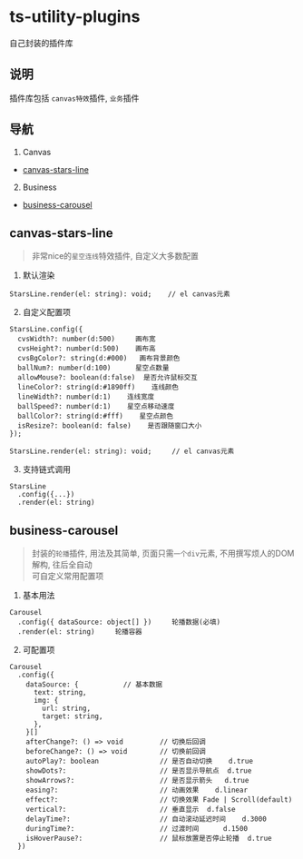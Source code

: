 # ts-utility-plugins
自己封装的插件库

## 说明
插件库包括 ```canvas特效```插件, ```业务```插件

## 导航
1. Canvas 
  + [canvas-stars-line](#canvas-stars-line)
2. Business
  + [business-carousel](#business-carousel)

## canvas-stars-line
> 非常nice的```星空连线```特效插件, 自定义大多数配置
1. 默认渲染
```
StarsLine.render(el: string): void;    // el canvas元素
```
2. 自定义配置项
```
StarsLine.config({
  cvsWidth?: number(d:500)     画布宽
  cvsHeight?: number(d:500)    画布高
  cvsBgColor?: string(d:#000)   画布背景颜色
  ballNum?: number(d:100)      星空点数量
  allowMouse?: boolean(d:false)  是否允许鼠标交互
  lineColor?: string(d:#1890ff)    连线颜色
  lineWidth?: number(d:1)    连线宽度
  ballSpeed?: number(d:1)    星空点移动速度
  ballColor?: string(d:#fff)    星空点颜色
  isResize?: boolean(d: false)    是否跟随窗口大小
});

StarsLine.render(el: string): void;     // el canvas元素
```
3. 支持链式调用
```
StarsLine
  .config({...})
  .render(el: string)
```

## business-carousel
> 封装的```轮播```插件, 用法及其简单, 页面只需```一个div```元素, 不用撰写烦人的DOM解构, 往后全自动  
> 可自定义常用配置项
1. 基本用法
```
Carousel
  .config({ dataSource: object[] })     轮播数据(必填)
  .render(el: string)     轮播容器      
```
2. 可配置项
```
Carousel
  .config({
    dataSource: {           // 基本数据 
      text: string,
      img: {
        url: string,
        target: string,
      },
    }[]          
    afterChange?: () => void         // 切换后回调   
    beforeChange?: () => void        // 切换前回调  
    autoPlay?: boolean               // 是否自动切换    d.true
    showDots?:                       // 是否显示导航点  d.true
    showArrows?:                     // 是否显示箭头   d.true
    easing?:                         // 动画效果    d.linear
    effect?:                         // 切换效果 Fade | Scroll(default)
    vertical?:                       // 垂直显示  d.false    
    delayTime?:                      // 自动滚动延迟时间    d.3000
    duringTime?:                     // 过渡时间      d.1500
    isHoverPause?:                   // 鼠标放置是否停止轮播  d.true
  })
```
